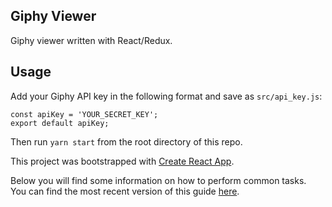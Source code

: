 ## Giphy Viewer

Giphy viewer written with React/Redux.

## Usage
Add your Giphy API key in the following format and save as `src/api_key.js`:
```
const apiKey = 'YOUR_SECRET_KEY';
export default apiKey;
```

Then run `yarn start` from the root directory of this repo.

This project was bootstrapped with
[Create React App](https://github.com/facebookincubator/create-react-app).

Below you will find some information on how to perform common tasks.<br> You can find the
most recent version of this guide
[here](https://github.com/facebookincubator/create-react-app/blob/master/packages/react-scripts/template/README.md).
